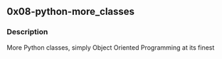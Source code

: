 ## 0x08-python-more_classes
### Description
More Python classes, simply Object Oriented Programming at its finest
